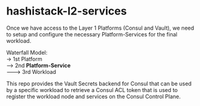 # hashistack-l2-services

Once we have access to the Layer 1 Platforms (Consul and Vault), we need to setup and configure the necessary Platform-Services for the final workload.

Waterfall Model:   
-> 1st Platform  
--> 2nd **Platform-Service**  
---> 3rd Workload

This repo provides the Vault Secrets backend for Consul that can be used by a specific workload to retrieve a Consul ACL token that is used to register the workload node and services on the Consul Control Plane.